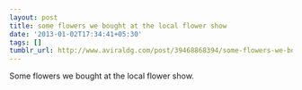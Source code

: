 ```yaml
---
layout: post
title: some flowers we bought at the local flower show
date: '2013-01-02T17:34:41+05:30'
tags: []
tumblr_url: http://www.aviraldg.com/post/39468868394/some-flowers-we-bought-at-the-local-flower-show
---
```

Some flowers we bought at the local flower show.
